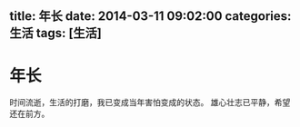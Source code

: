 title: 年长
date: 2014-03-11 09:02:00
categories:  生活
tags: [生活]
---

# 年长
时间流逝，生活的打磨，我已变成当年害怕变成的状态。
雄心壮志已平静，希望还在前方。
